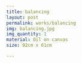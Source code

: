 ```yaml
---
title: balancing
layout: post
permalink: works/balancing
img: balancing.jpg
img_quantity: 1
material: Oil on canvas
size: 92cm x 61cm

---
```

